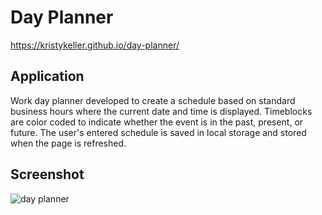 # Day Planner
https://kristykeller.github.io/day-planner/

## Application 
Work day planner developed to create a schedule based on standard business hours where the current date and time is displayed. Timeblocks are color coded to indicate whether the event is in the past, present, or future. The user's entered schedule is saved in local storage and stored when the page is refreshed. 

## Screenshot
![day planner](https://media.giphy.com/media/H7NV6WOhfsHe22w27Q/giphy.gif)
